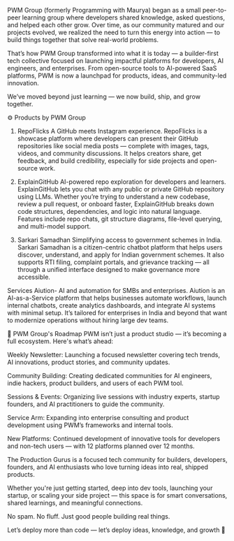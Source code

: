 PWM Group (formerly Programming with Maurya) began as a small peer-to-peer learning group where developers shared knowledge, asked questions, and helped each other grow. Over time, as our community matured and our projects evolved, we realized the need to turn this energy into action — to build things together that solve real-world problems.

That’s how PWM Group transformed into what it is today — a builder-first tech collective focused on launching impactful platforms for developers, AI engineers, and enterprises. From open-source tools to AI-powered SaaS platforms, PWM is now a launchpad for products, ideas, and community-led innovation.

We’ve moved beyond just learning — we now build, ship, and grow together.

⚙️ Products by PWM Group
1. RepoFlicks
A GitHub meets Instagram experience.
RepoFlicks is a showcase platform where developers can present their GitHub repositories like social media posts — complete with images, tags, videos, and community discussions. It helps creators share, get feedback, and build credibility, especially for side projects and open-source work.

2. ExplainGitHub
AI-powered repo exploration for developers and learners.
ExplainGitHub lets you chat with any public or private GitHub repository using LLMs. Whether you’re trying to understand a new codebase, review a pull request, or onboard faster, ExplainGitHub breaks down code structures, dependencies, and logic into natural language. Features include repo chats, git structure diagrams, file-level querying, and multi-model support.

3. Sarkari Samadhan
Simplifying access to government schemes in India.
Sarkari Samadhan is a citizen-centric chatbot platform that helps users discover, understand, and apply for Indian government schemes. It also supports RTI filing, complaint portals, and grievance tracking — all through a unified interface designed to make governance more accessible.

Services
Aiution- AI and automation for SMBs and enterprises.
Aiution is an AI-as-a-Service platform that helps businesses automate workflows, launch internal chatbots, create analytics dashboards, and integrate AI systems with minimal setup. It’s tailored for enterprises in India and beyond that want to modernize operations without hiring large dev teams.


🚀 PWM Group's Roadmap
PWM isn’t just a product studio — it’s becoming a full ecosystem. Here's what’s ahead:

Weekly Newsletter: Launching a focused newsletter covering tech trends, AI innovations, product stories, and community updates.

Community Building: Creating dedicated communities for AI engineers, indie hackers, product builders, and users of each PWM tool.

Sessions & Events: Organizing live sessions with industry experts, startup founders, and AI practitioners to guide the community.

Service Arm: Expanding into enterprise consulting and product development using PWM’s frameworks and internal tools.

New Platforms: Continued development of innovative tools for developers and non-tech users — with 12 platforms planned over 12 months.

The Production Gurus is a focused tech community for builders, developers, founders, and AI enthusiasts who love turning ideas into real, shipped products.

Whether you're just getting started, deep into dev tools, launching your startup, or scaling your side project — this space is for smart conversations, shared learnings, and meaningful connections.

No spam. No fluff. Just good people building real things.

Let’s deploy more than code — let’s deploy ideas, knowledge, and growth 🚀